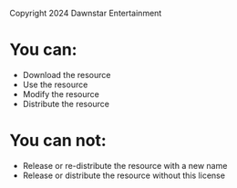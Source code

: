 Copyright 2024 Dawnstar Entertainment

# You can:
- Download the resource
- Use the resource
- Modify the resource
- Distribute the resource

# You can not:
- Release or re-distribute the resource with a new name
- Release or distribute the resource without this license

